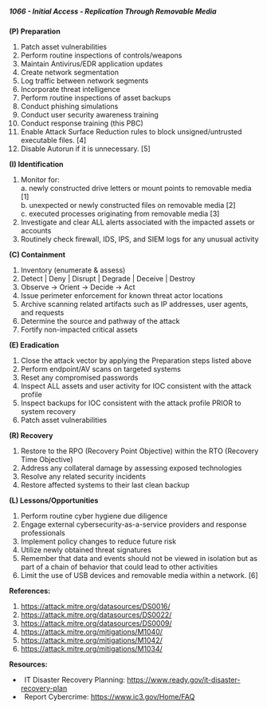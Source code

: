 ##### **1066 - Initial Access - Replication Through Removable Media**

**(P) Preparation**

1.  Patch asset vulnerabilities
2.  Perform routine inspections of controls/weapons
3.  Maintain Antivirus/EDR application updates
4.  Create network segmentation
5.  Log traffic between network segments
6.  Incorporate threat intelligence
7.  Perform routine inspections of asset backups
8.  Conduct phishing simulations
9.  Conduct user security awareness training
10.  Conduct response training (this PBC)
11.  Enable Attack Surface Reduction rules to block unsigned/untrusted executable files. \[4\]
12.  Disable Autorun if it is unnecessary. \[5\]

**(I) Identification**

1.  Monitor for:  
    a. newly constructed drive letters or mount points to removable media \[1\]  
    b. unexpected or newly constructed files on removable media \[2\]  
    c. executed processes originating from removable media \[3\]
2.  Investigate and clear ALL alerts associated with the impacted assets or accounts
3.  Routinely check firewall, IDS, IPS, and SIEM logs for any unusual activity

**(C) Containment**

1.  Inventory (enumerate & assess)
2.  Detect | Deny | Disrupt | Degrade | Deceive | Destroy
3.  Observe -> Orient -> Decide -> Act
4.  Issue perimeter enforcement for known threat actor locations
5.  Archive scanning related artifacts such as IP addresses, user agents, and requests
6.  Determine the source and pathway of the attack
7.  Fortify non-impacted critical assets

**(E) Eradication**

1.  Close the attack vector by applying the Preparation steps listed above
2.  Perform endpoint/AV scans on targeted systems
3.  Reset any compromised passwords
4.  Inspect ALL assets and user activity for IOC consistent with the attack profile
5.  Inspect backups for IOC consistent with the attack profile PRIOR to system recovery
6.  Patch asset vulnerabilities

**(R) Recovery**

1.  Restore to the RPO (Recovery Point Objective) within the RTO (Recovery Time Objective)
2.  Address any collateral damage by assessing exposed technologies
3.  Resolve any related security incidents
4.  Restore affected systems to their last clean backup

**(L) Lessons/Opportunities**

1.  Perform routine cyber hygiene due diligence
2.  Engage external cybersecurity-as-a-service providers and response professionals
3.  Implement policy changes to reduce future risk
4.  Utilize newly obtained threat signatures
5.  Remember that data and events should not be viewed in isolation but as part of a chain of behavior that could lead to other activities
6.  Limit the use of USB devices and removable media within a network. \[6\]

**References:**

1.  https://attack.mitre.org/datasources/DS0016/
2.  https://attack.mitre.org/datasources/DS0022/
3.  https://attack.mitre.org/datasources/DS0009/
4.  https://attack.mitre.org/mitigations/M1040/
5.  https://attack.mitre.org/mitigations/M1042/
6.  https://attack.mitre.org/mitigations/M1034/

**Resources:**


*    IT Disaster Recovery Planning: https://www.ready.gov/it-disaster-recovery-plan
*    Report Cybercrime: https://www.ic3.gov/Home/FAQ